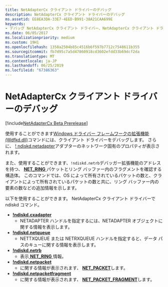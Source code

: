 ```yaml
---
title: NetAdapterCx クライアント ドライバーのデバッグ
description: NetAdapterCx クライアント ドライバーのデバッグ
ms.assetid: EE8EA3DA-33E7-4EED-B991-38A21CAA699E
keywords:
- デバッグ NetAdapterCx クライアント ドライバー、NetAdapterCx クライアント ドライバーのデバッグ
ms.date: 06/05/2017
ms.localizationpriority: medium
ms.custom: 19H1
ms.openlocfilehash: 1358a2504b85c4516b6f597b7712c7548611b355
ms.sourcegitcommit: fb7d95c7a5d47860918cd3602efdd33b69dcf2da
ms.translationtype: MT
ms.contentlocale: ja-JP
ms.lasthandoff: 06/25/2019
ms.locfileid: "67386363"
---
```

# <a name="debugging-a-netadaptercx-client-driver"></a>NetAdapterCx クライアント ドライバーのデバッグ

[!include[NetAdapterCx Beta Prerelease](../netcx-beta-prerelease.md)]

使用することができます[Windows ドライバー フレームワークの拡張機能 (Wdfkd.dll)](https://docs.microsoft.com/windows-hardware/drivers/debugger/kernel-mode-driver-framework-extensions--wdfkd-dll-)コマンドには、クライアント ドライバーをデバッグします。  さらに、 [! ndiskd.netadapter](https://docs.microsoft.com/windows-hardware/drivers/debugger/-ndiskd-netadapter)アダプターのネットワーク固有のプロパティが表示されます。

また、使用することができます、`!ndiskd.netrb`デバッガー拡張機能のアドレスを持つ、 [ **NET_RING** ](https://docs.microsoft.com/windows-hardware/drivers/ddi/content/netringbuffer/ns-netringbuffer-_NET_RING)パケットとリング バッファー内のフラグメントを確認する構造体。  このコマンドでは、OS によって所有されているパケットの数と、クライアントによって所有されているパケットの数と共に、リング バッファー内の要素の数などの追加情報を示します。

以下を使用することができます。 NetAdapterCx クライアント ドライバーで ndiskd コマンド。

*  [ **!ndiskd.cxadapter**](https://docs.microsoft.com/windows-hardware/drivers/debugger/-ndiskd-cxadapter)
    *  NETADAPTER ハンドルを指定するには、NETADAPTER オブジェクトに関する情報を表示します。
*  [ **!ndiskd.netqueue**](https://docs.microsoft.com/windows-hardware/drivers/debugger/-ndiskd-netqueue)
    *  NETTXQUEUE または NETRXQUEUE ハンドルを指定すると、データ パスのキューに関する情報を表示します。
*  [ **!ndiskd.netrb**](https://docs.microsoft.com/windows-hardware/drivers/debugger/-ndiskd-netrb)
    *  表示[ **NET_RING** ](https://docs.microsoft.com/windows-hardware/drivers/ddi/content/netringbuffer/ns-netringbuffer-_NET_RING)情報。
*  [ **!ndiskd.netpacket**](https://docs.microsoft.com/windows-hardware/drivers/debugger/-ndiskd-netpacket)
    *  に関する情報が表示されます、 [ **NET_PACKET**](https://docs.microsoft.com/windows-hardware/drivers/ddi/content/netpacket/ns-netpacket-_net_packet)します。
*  [ **!ndiskd.netpacketfragment**](https://docs.microsoft.com/windows-hardware/drivers/debugger/-ndiskd-netpacketfragment)
    *  に関する情報が表示されます、 [ **NET_PACKET_FRAGMENT**](https://docs.microsoft.com/windows-hardware/drivers/ddi/content/netpacket/ns-netpacket-_net_packet_fragment)します。
